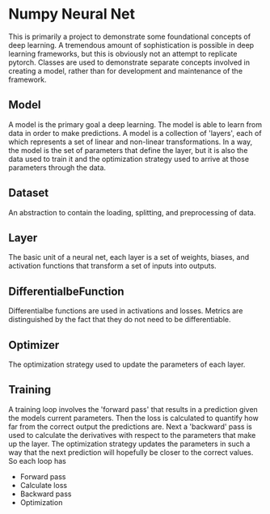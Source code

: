 # Numpy Neural Net

This is primarily a project to demonstrate some foundational concepts of deep learning. A tremendous amount of sophistication is possible in deep learning frameworks, but this is obviously not an attempt to replicate pytorch. Classes are used to demonstrate separate concepts involved in creating a model, rather than for development and maintenance of the framework.

## Model

A model is the primary goal a deep learning. The model is able to learn from data in order to make predictions. A model is a collection of 'layers', each of which represents a set of linear and non-linear transformations. In a way, the model is the set of parameters that define the layer, but it is also the data used to train it and the optimization strategy used to arrive at those parameters through the data.

## Dataset

An abstraction to contain the loading, splitting, and preprocessing of data.

## Layer

The basic unit of a neural net, each layer is a set of weights, biases, and activation functions that transform a set of inputs into outputs.

## DifferentialbeFunction

Differentialbe functions are used in activations and losses. Metrics are distinguished by the fact that they do not need to be differentiable.

## Optimizer

The optimization strategy used to update the parameters of each layer.

## Training

A training loop involves the 'forward pass' that results in a prediction given the models current parameters. Then the loss is calculated to quantify how far from the correct output the predictions are. Next a 'backward' pass is used to calculate the derivatives with respect to the parameters that make up the layer. The optimization strategy updates the parameters in such a way that the next prediction will hopefully be closer to the correct values. So each loop has
- Forward pass
- Calculate loss
- Backward pass
- Optimization